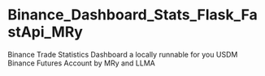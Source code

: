 # Binance_Dashboard_Stats_Flask_FastApi_MRy
Binance Trade Statistics Dashboard a locally runnable for you USDM Binance Futures Account by MRy and LLMA
